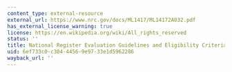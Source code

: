 ```yaml
---
content_type: external-resource
external_url: https://www.nrc.gov/docs/ML1417/ML14172A032.pdf
has_external_license_warning: true
license: https://en.wikipedia.org/wiki/All_rights_reserved
status: ''
title: National Register Evaluation Guidelines and Eligibility Criteria
uid: 6ef733c0-c304-4456-9e97-33e1d5962286
wayback_url: ''
---
```


